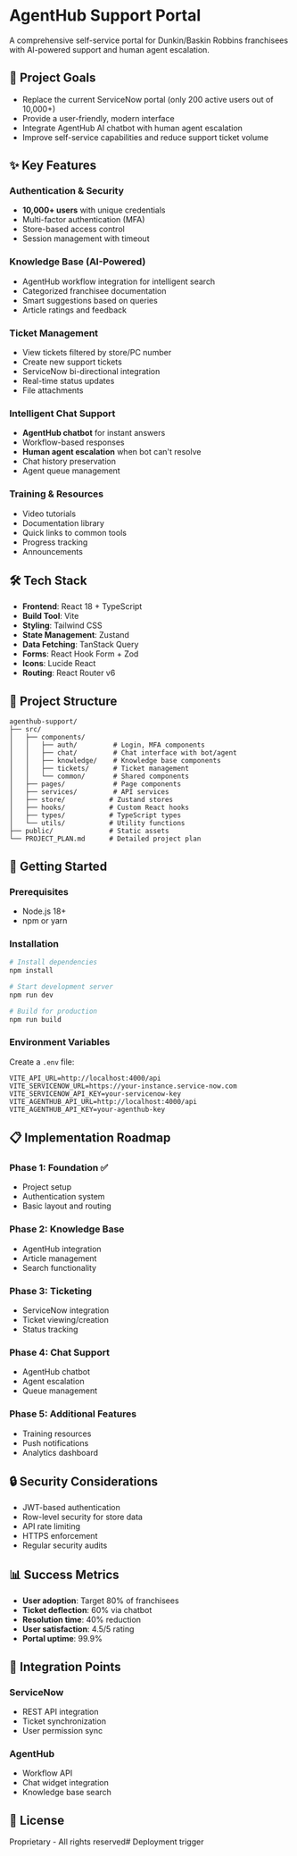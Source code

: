 # AgentHub Support Portal

A comprehensive self-service portal for Dunkin/Baskin Robbins franchisees with AI-powered support and human agent escalation.

## 🎯 Project Goals
- Replace the current ServiceNow portal (only 200 active users out of 10,000+)
- Provide a user-friendly, modern interface
- Integrate AgentHub AI chatbot with human agent escalation
- Improve self-service capabilities and reduce support ticket volume

## ✨ Key Features

### Authentication & Security
- **10,000+ users** with unique credentials
- Multi-factor authentication (MFA)
- Store-based access control
- Session management with timeout

### Knowledge Base (AI-Powered)
- AgentHub workflow integration for intelligent search
- Categorized franchisee documentation
- Smart suggestions based on queries
- Article ratings and feedback

### Ticket Management
- View tickets filtered by store/PC number
- Create new support tickets
- ServiceNow bi-directional integration
- Real-time status updates
- File attachments

### Intelligent Chat Support
- **AgentHub chatbot** for instant answers
- Workflow-based responses
- **Human agent escalation** when bot can't resolve
- Chat history preservation
- Agent queue management

### Training & Resources
- Video tutorials
- Documentation library
- Quick links to common tools
- Progress tracking
- Announcements

## 🛠 Tech Stack

- **Frontend**: React 18 + TypeScript
- **Build Tool**: Vite
- **Styling**: Tailwind CSS
- **State Management**: Zustand
- **Data Fetching**: TanStack Query
- **Forms**: React Hook Form + Zod
- **Icons**: Lucide React
- **Routing**: React Router v6

## 📁 Project Structure

```
agenthub-support/
├── src/
│   ├── components/
│   │   ├── auth/         # Login, MFA components
│   │   ├── chat/         # Chat interface with bot/agent
│   │   ├── knowledge/    # Knowledge base components
│   │   ├── tickets/      # Ticket management
│   │   └── common/       # Shared components
│   ├── pages/            # Page components
│   ├── services/         # API services
│   ├── store/           # Zustand stores
│   ├── hooks/           # Custom React hooks
│   ├── types/           # TypeScript types
│   └── utils/           # Utility functions
├── public/              # Static assets
└── PROJECT_PLAN.md      # Detailed project plan
```

## 🚀 Getting Started

### Prerequisites
- Node.js 18+
- npm or yarn

### Installation

```bash
# Install dependencies
npm install

# Start development server
npm run dev

# Build for production
npm run build
```

### Environment Variables

Create a `.env` file:

```env
VITE_API_URL=http://localhost:4000/api
VITE_SERVICENOW_URL=https://your-instance.service-now.com
VITE_SERVICENOW_API_KEY=your-servicenow-key
VITE_AGENTHUB_API_URL=http://localhost:4000/api
VITE_AGENTHUB_API_KEY=your-agenthub-key
```

## 📋 Implementation Roadmap

### Phase 1: Foundation ✅
- Project setup
- Authentication system
- Basic layout and routing

### Phase 2: Knowledge Base 
- AgentHub integration
- Article management
- Search functionality

### Phase 3: Ticketing
- ServiceNow integration
- Ticket viewing/creation
- Status tracking

### Phase 4: Chat Support
- AgentHub chatbot
- Agent escalation
- Queue management

### Phase 5: Additional Features
- Training resources
- Push notifications
- Analytics dashboard

## 🔒 Security Considerations

- JWT-based authentication
- Row-level security for store data
- API rate limiting
- HTTPS enforcement
- Regular security audits

## 📊 Success Metrics

- **User adoption**: Target 80% of franchisees
- **Ticket deflection**: 60% via chatbot
- **Resolution time**: 40% reduction
- **User satisfaction**: 4.5/5 rating
- **Portal uptime**: 99.9%

## 🤝 Integration Points

### ServiceNow
- REST API integration
- Ticket synchronization
- User permission sync

### AgentHub
- Workflow API
- Chat widget integration
- Knowledge base search

## 📝 License

Proprietary - All rights reserved# Deployment trigger
